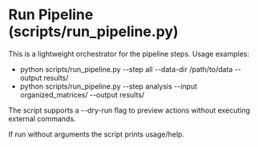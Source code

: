 Run Pipeline (scripts/run_pipeline.py)
=====================================

This is a lightweight orchestrator for the pipeline steps. Usage examples:

- python scripts/run_pipeline.py --step all --data-dir /path/to/data --output results/
- python scripts/run_pipeline.py --step analysis --input organized_matrices/ --output results/

The script supports a --dry-run flag to preview actions without executing external commands.

If run without arguments the script prints usage/help.

